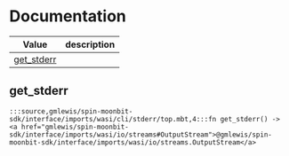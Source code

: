# Documentation
|Value|description|
|---|---|
|[get\_stderr](#get_stderr)||

## get\_stderr

```moonbit
:::source,gmlewis/spin-moonbit-sdk/interface/imports/wasi/cli/stderr/top.mbt,4:::fn get_stderr() -> <a href="gmlewis/spin-moonbit-sdk/interface/imports/wasi/io/streams#OutputStream">@gmlewis/spin-moonbit-sdk/interface/imports/wasi/io/streams.OutputStream</a>
```

